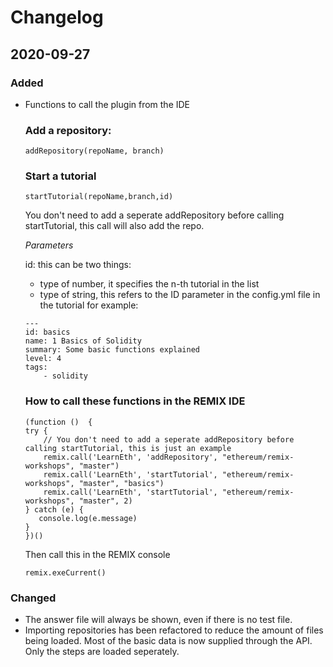 # Changelog

## 2020-09-27

### Added

- Functions to call the plugin from the IDE

    ### Add a repository:

    ```
    addRepository(repoName, branch)
    ```

    ### Start a tutorial
    
    ```
    startTutorial(repoName,branch,id)
    ```

    You don't need to add a seperate addRepository before calling startTutorial, this call will also add the repo.

    *Parameters*
    
    id: this can be two things:
    - type of number, it specifies the n-th tutorial in the list
    - type of string, this refers to the ID parameter in the config.yml file in the tutorial
    for example:

    ```
    --- 
    id: basics
    name: 1 Basics of Solidity
    summary: Some basic functions explained
    level: 4
    tags: 
        - solidity
    ```


    ### How to call these functions in the REMIX IDE

    ```
    (function ()  {
    try {
        // You don't need to add a seperate addRepository before calling startTutorial, this is just an example
        remix.call('LearnEth', 'addRepository', "ethereum/remix-workshops", "master")
        remix.call('LearnEth', 'startTutorial', "ethereum/remix-workshops", "master", "basics")
        remix.call('LearnEth', 'startTutorial', "ethereum/remix-workshops", "master", 2)
    } catch (e) {
       console.log(e.message)
    }
    })()
    ```
    
    Then call this in the REMIX console
    
    ```
    remix.exeCurrent()
    ```

### Changed
- The answer file will always be shown, even if there is no test file.
- Importing repositories has been refactored to reduce the amount of files being loaded. Most of the basic data is now supplied through the API. Only the steps are loaded seperately.
